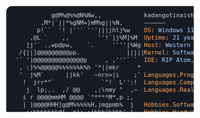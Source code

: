 <?xml version="1.0" encoding="utf-8"?><svg xmlns="http://www.w3.org/2000/svg" font-family="Andale Mono,AndaleMono,Consolas,monospace" width="975px" height="550px" font-size="16px">
<style>
.keyColor {fill: #ffa657;}
.valueColor {fill: #a5d6ff;}
.addColor {fill: #3fb950;}
.delColor {fill: #f85149;}
.commentColor {fill: #8b949e;}
text, tspan {white-space: pre;}
</style>

<rect width="970px" height="530px" fill="#161b22" rx="15"/>

<text x="15" y="30" fill="#c9d1d9" class="ascii">
<tspan x="15" y="30">           g@M%@%%@N%Nw,,                   </tspan>
<tspan x="15" y="50">        ,M*|`||*%gNM=]mM%g||%N,             </tspan>
<tspan x="15" y="70">       p!``  '! |''` '''|||jhlj%w           </tspan>
<tspan x="15" y="90">     ,@L `    ,,        ''!`|j%M]%M         </tspan>
<tspan x="15" y="110">    ]j'` .,wp@pw,    `.     ''''|%Wg       </tspan>
<tspan x="15" y="130">  /{||]@@@@@@@@@pp.             |||||      </tspan>
<tspan x="15" y="150"> '` ']@@@@@@@@@@@@@@p     , ,'''` `        </tspan>
<tspan x="15" y="170">  , :]%%@@@@@%%%%%%k%h '*||mkr     *       </tspan>
<tspan x="15" y="190">  '  j%M`      |jkk'   ~nrn=|i    ;`       </tspan>
<tspan x="15" y="210">   !  jrr*^`             `&quot;!  L'':!   </tspan>
<tspan x="15" y="230">    j  lp;,.  ,/ @@    ,;\nmy &quot;  ,~   </tspan>
<tspan x="15" y="250">   i r @@@@mmHM @@@@ `^****M*,p ;,         </tspan>
<tspan x="15" y="270">   | ]@@@@HHH]g@M%%%%%H,jmgpmb%  j         </tspan>
<tspan x="15" y="290">    ;;%%%%%k%@[,.n|;.;j%%k|%k%%',[         </tspan>
<tspan x="15" y="310">     H|%%k%%%j%k||,;;j;!!'|%ij}]@          </tspan>
<tspan x="15" y="330">     &quot;djjmkL,&quot;]][,,,,wwxw;|#kjk` </tspan>
<tspan x="15" y="350">       %;%km%%%%M%M|%%jkkii|||[            </tspan>
<tspan x="15" y="370">        kjj%%kkkl|!||||||j|||&quot;        </tspan>
<tspan x="15" y="390">         |jm%H@@@b%%kkmk%i|!,[             </tspan>
<tspan x="15" y="410">         @p|j%%%%jkk|||j*'`;j[             </tspan>
<tspan x="15" y="430">        ]@@@g|'''`'''  ` ,;j%k             </tspan>
<tspan x="15" y="450">        @@@@@mgmp;,,,,:;jj%%k%             </tspan>
<tspan x="15" y="470">       @@@@@@@@%%kgki!|jjjj%k%@ .          </tspan>
<tspan x="15" y="490">. ^['' %@@@@HH%b%k{illljkjj%%%% ; `,.      </tspan>
<tspan x="15" y="510">=[' ` . %HH%%%%%H@gkilljjj%kk%&quot;.   `'i</tspan>
</text>

<text x="370" y="30" fill="#c9d1d9">
<tspan x="370" y="30">kadangotinaishe5@gmail.com</tspan>
<tspan x="370" y="50">——————</tspan>
<tspan x="370" y="70" class="keyColor">OS</tspan>: <tspan class="valueColor">Windows 11, Android</tspan>
<tspan x="370" y="90" class="keyColor">Uptime</tspan>: <tspan class="valueColor">21 years</tspan>
<tspan x="370" y="110" class="keyColor">Host</tspan>: <tspan class="valueColor">Western Governors University</tspan><tspan class="commentColor"> #RIT</tspan>
<tspan x="370" y="130" class="keyColor">Kernel</tspan>: <tspan class="valueColor">Software and Computer Engineering Technology</tspan><tspan class="commentColor"> #CPET</tspan>
<tspan x="370" y="150" class="keyColor">IDE</tspan>: <tspan class="valueColor">RIP Atom, VSCode </tspan>
<tspan x="370" y="190" class="keyColor">Languages</tspan>.<tspan class="keyColor">Programming</tspan>: <tspan class="valueColor">C#, Javascript, Python</tspan>
<tspan x="370" y="210" class="keyColor">Languages</tspan>.<tspan class="keyColor">Computer</tspan>: <tspan class="valueColor">Full Stack Development</tspan>
<tspan x="370" y="230" class="keyColor">Languages</tspan>.<tspan class="keyColor">Real</tspan>: <tspan class="valueColor">English</tspan>
<tspan x="370" y="270" class="keyColor">Hobbies</tspan>.<tspan class="keyColor">Software</tspan>: <tspan class="valueColor">Skateboarding, Motorcycle Riding</tspan>
<tspan x="370" y="290" class="keyColor">Hobbies</tspan>.<tspan class="keyColor">Hardware</tspan>: <tspan class="valueColor">Electronics, Music Production</tspan>
<tspan x="370" y="330" class="keyColor">Contact</tspan>:
<tspan x="370" y="350">——————</tspan>
<tspan x="370" y="370" class="keyColor">Email</tspan>: <tspan class="valueColor">kadangotinaishe5@gmail.com</tspan>
<tspan x="370" y="390" class="keyColor">LinkedIn</tspan>: <tspan class="valueColor">Tinaishe Kadango</tspan>
<tspan x="370" y="410" class="keyColor">Discord</tspan>: <tspan class="valueColor">na.</tspan>
<tspan x="370" y="450" class="keyColor">GitHub Stats</tspan>:
<tspan x="370" y="470">——————</tspan>
<tspan x="370" y="490" class="keyColor">Repos</tspan>: <tspan class="valueColor">20</tspan> {<tspan class="keyColor">Contributed</tspan>: <tspan class="valueColor">4</tspan>}  | <tspan class="keyColor">Commmits</tspan>: <tspan class="valueColor">1000  </tspan>| <tspan class="keyColor">Stars</tspan>: <tspan class="valueColor">2</tspan>
<tspan x="370" y="510" class="keyColor">Followers</tspan>: <tspan class="valueColor">9 </tspan>| <tspan class="keyColor">Lines of Code</tspan>: <tspan class="valueColor">446,180</tspan> (<tspan class="addColor">522,944++</tspan>, <tspan class="delColor">76,764--</tspan>)
</text>

</svg>

